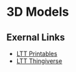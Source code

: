 # 3D Models

## Exernal Links

- [LTT Printables](https://www.printables.com/@LinusTechTips)
- [LTT Thingiverse](https://www.thingiverse.com/linustech/designs)

